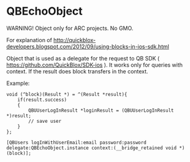 QBEchoObject
======

WARNING! Object only for ARC projects. No GMO.

For explanation of http://quickblox-developers.blogspot.com/2012/09/using-blocks-in-ios-sdk.html

Object that is used as a delegate for the request to QB SDK ( https://github.com/QuickBlox/SDK-ios ).
It works only for queries with context.
If the result does block transfers in the context.

Example:

    void (^block)(Result *) = ^(Result *result){
        if(result.success)
        {
            QBUUserLogInResult *loginResult = (QBUUserLogInResult *)result;
            // save user
        }
    };
    
    [QBUsers logInWithUserEmail:email password:password delegate:QBEchoObject.instance context:(__bridge_retained void *)(block)];
